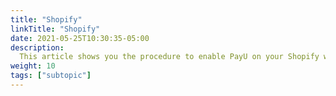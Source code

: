```yaml
---
title: "Shopify"
linkTitle: "Shopify"
date: 2021-05-25T10:30:35-05:00
description:
  This article shows you the procedure to enable PayU on your Shopify website. 
weight: 10
tags: ["subtopic"]
---
```


